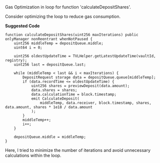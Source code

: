 Gas Optimization in loop for function 'calculateDepositShares'.

Consider optimizing the loop to reduce gas consumption. 

**Suggested Code**

```
function calculateDepositShares(uint256 maxIterations) public onlyManager nonReentrant whenNotPaused {
    uint256 middleTemp = depositQueue.middle;
    uint64 i = 0;

    uint256 oldestUpdateTime = TVLHelper.getLatestUpdateTime(vaultId, registry);
    uint256 last = depositQueue.last;

    while (middleTemp < last && i < maxIterations) {
        DepositRequest storage data = depositQueue.queue[middleTemp];
        if (data.recordTime <= oldestUpdateTime) {
            uint256 shares = previewDeposit(data.amount);
            data.shares = shares;
            data.calculationTime = block.timestamp;
            emit CalculateDeposit(
                middleTemp, data.receiver, block.timestamp, shares, data.amount, shares * 1e18 / data.amount
            );
        }
        middleTemp++;
        i++;
    }

    depositQueue.middle = middleTemp;
}
```
Here, I tried to minimize the number of iterations and avoid unnecessary calculations within the loop.